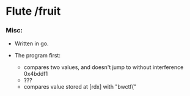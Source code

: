# Flute /fruit

### Misc: 

- Written in go.

- The program first: 
  - compares two values, and doesn't jump to without interference 0x4bddf1
  * ???
  * compares value stored at [rdx] with "bwctf{"
